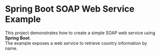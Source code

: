 # Spring Boot SOAP Web Service Example

This project demonstrates how to create a simple SOAP web service using **Spring Boot**.  
The example exposes a web service to retrieve country information by name.
